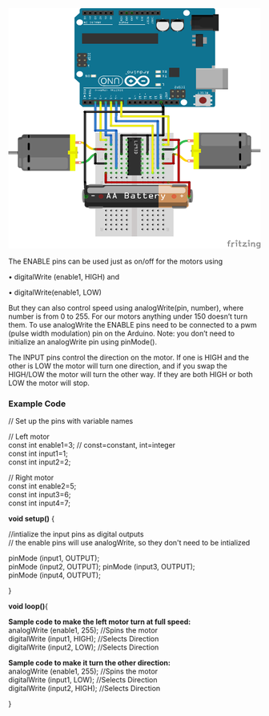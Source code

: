  <img src="https://github.com/CHS-robotics/Robots/blob/master/L293D_Setup.png" alt="Fritzing" style="width:640px;height:480px">

The ENABLE pins can be used just as on/off for the motors using 
 
 • digitalWrite (enable1, HIGH) and 

 • digitalWrite(enable1, LOW)

But they can also control speed using analogWrite(pin, number), where number is from 0 to 255. For our motors 
anything under 150 doesn’t turn them. To use analogWrite the ENABLE pins need to be connected to a pwm
(pulse width modulation) pin on the Arduino. Note: you don’t need to initialize an analogWrite pin using 
pinMode().

The INPUT pins control the direction on the motor. If one is HIGH and the other is LOW the motor will turn one 
direction, and if you swap the HIGH/LOW the motor will turn the other way. If they are both HIGH or both LOW 
the motor will stop.

<h3>Example Code</h3>

// Set up the pins with variable names 

// Left motor  
const int enable1=3; // const=constant, int=integer  
const int input1=1;  
const int input2=2;  

// Right motor  
const int enable2=5;  
const int input3=6;  
const int input4=7;


<b>void setup()</b> {

  //intialize the input pins as digital outputs  
  // the enable pins will use analogWrite, so they don't need to be intialized
  
  pinMode (input1, OUTPUT);  
  pinMode (input2, OUTPUT);
  pinMode (input3, OUTPUT);  
  pinMode (input4, OUTPUT);  
  
}

<b>void loop()</b>{

<b>Sample code to make the left motor turn at full speed:</b>  
analogWrite (enable1, 255); //Spins the motor  
digitalWrite (input1, HIGH); //Selects Direction  
digitalWrite (input2, LOW); //Selects Direction 


<b>Sample code to make it turn the other direction:</b>  
analogWrite (enable1, 255); //Spins the motor  
digitalWrite (input1, LOW); //Selects Direction  
digitalWrite (input2, HIGH); //Selects Direction


}
